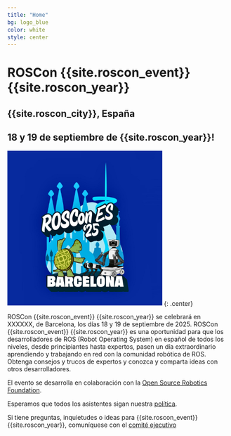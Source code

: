 ```yaml
---
title: "Home"
bg: logo_blue
color: white
style: center
---
```

# ROSCon {{site.roscon_event}} {{site.roscon_year}}

## {{site.roscon_city}}, España

## 18 y 19 de septiembre de {{site.roscon_year}}!



<img src="./img/RosConES2025.png" alt="ROSCon {{site.roscon_event}} {{site.roscon_year}}" style="width:70%"/>
{: .center}

ROSCon {{site.roscon_event}} {{site.roscon_year}} se celebrará en XXXXXX, de Barcelona, los días 18 y 19 de septiembre de 2025. ROSCon {{site.roscon_event}} {{site.roscon_year}} es una oportunidad para que los desarrolladores de ROS (Robot Operating System) en español de todos los niveles, desde principiantes hasta expertos, pasen un día extraordinario aprendiendo y trabajando en red con la comunidad robótica de ROS. Obtenga consejos y trucos de expertos y conozca y comparta ideas con otros desarrolladores.

El evento se desarrolla en colaboración con la [Open Source Robotics Foundation](https://www.openrobotics.org).

Esperamos que todos los asistentes sigan nuestra [política](#codigo-de-conducta).

Si tiene preguntas, inquietudes o ideas para {{site.roscon_event}} {{site.roscon_year}}, comuníquese con el <a href="mailto:rosconferencespain@gmail.com">comité ejecutivo</a>
